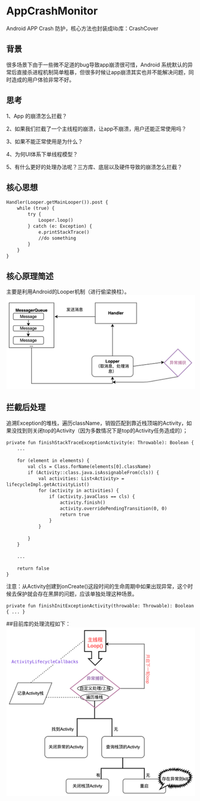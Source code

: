 # AppCrashMonitor
Android APP Crash 防护，核心方法也封装成lib库：CrashCover

## 背景
很多场景下由于一些微不足道的bug导致app崩溃很可惜，Android 系统默认的异常后直接杀进程机制简单粗暴，但很多时候让app崩溃其实也并不能解决问题，同时造成的用户体验非常不好。

## 思考
1、App 的崩溃怎么拦截？

2、如果我们拦截了一个主线程的崩溃，让app不崩溃，用户还能正常使用吗？

3、如果不能正常使用是为什么？

4、为何UI体系下单线程模型？

5、有什么更好的处理办法呢？三方库、底层以及硬件导致的崩溃怎么拦截？

## 核心思想
``` 
Handler(Looper.getMainLooper()).post {
    while (true) {
        try {
            Looper.loop()
        } catch (e: Exception) {
            e.printStackTrace()
            //do something
        }
    }
}
```
## 核心原理简述
主要是利用Android的Looper机制（进行偷梁换柱）。
![](https://github.com/Liaoboo/AppCrashMonitor/blob/main/img_folder/img1.jpeg)

## 拦截后处理
追溯Exception的堆栈，遍历className，销毁匹配到靠近栈顶端的Activity，如果没找到则关闭top的Activity（因为多数情况下是top的Activity任务造成的）；

``` 
private fun finishStackTraceExceptionActivity(e: Throwable): Boolean {
    ...
    
    for (element in elements) {
        val cls = Class.forName(elements[0].className)
        if (Activity::class.java.isAssignableFrom(cls)) {
            val activities: List<Activity> = lifecycleImpl.getActivityList()
            for (activity in activities) {
                if (activity.javaClass == cls) {
                    activity.finish()
                    activity.overridePendingTransition(0, 0)
                    return true
                }
            }
            
        }
    }

    ...

    return false
}
```
注意：从Activity创建到onCreate()这段时间的生命周期中如果出现异常，这个时候去保护就会存在黑屏的问题，应该单独处理这种场景。
```
private fun finishInitExceptionActivity(throwable: Throwable): Boolean { ... }
```
##目前库的处理流程如下：
![考虑场景：如果没有找到Activity场景，或者出错，那就执行重启或者杀进程策略，避免因为错误影响其他业务流程照成错误。](https://github.com/Liaoboo/AppCrashMonitor/blob/main/img_folder/img2.jpeg)


